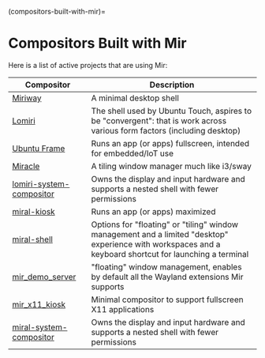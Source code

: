 (compositors-built-with-mir)=

# Compositors Built with Mir

Here is a list of active projects that are using Mir:

| Compositor                                                                                             | Description                                                                                                                                              |
| ------------------------------------------------------------------------------------------------------ | -------------------------------------------------------------------------------------------------------------------------------------------------------- |
| [Miriway](https://github.com/Miriway/Miriway)                                                          | A minimal desktop shell                                                                                                                                  |
| [Lomiri](https://lomiri.com/)                                                                          | The shell used by Ubuntu Touch, aspires to be "convergent": that is work across various form factors (including desktop)                                 |
| [Ubuntu Frame](https://github.com/canonical/ubuntu-frame/tree/main/src)                                | Runs an app (or apps) fullscreen, intended for embedded/IoT use                                                                                          |
| [Miracle](https://github.com/miracle-wm-org/miracle-wm)                                                | A tiling window manager much like i3/sway                                                                                                                |
| [lomiri-system-compositor](https://gitlab.com/ubports/development/core/lomiri-system-compositor/)      | Owns the display and input hardware and supports a nested shell with fewer permissions                                                                   |
| [miral-kiosk](https://github.com/canonical/mir/tree/main/examples/miral-kiosk)                         | Runs an app (or apps) maximized                                                                                                                          |
| [miral-shell](https://github.com/canonical/mir/tree/main/examples/miral-shell)                         | Options for "floating" or "tiling" window management and a limited "desktop" experience with workspaces and a keyboard shortcut for launching a terminal |
| [mir_demo_server](https://github.com/canonical/mir/tree/main/examples/mir_demo_server)                 | "floating" window management, enables by default all the Wayland extensions Mir supports                                                                 |
| [mir_x11_kiosk](https://github.com/canonical/mir/tree/main/examples/mir-x11-kiosk)                     | Minimal compositor to support fullscreen X11 applications                                                                                                |
| [miral-system-compositor](https://github.com/canonical/mir/tree/main/examples/miral-system-compositor) | Owns the display and input hardware and supports a nested shell with fewer permissions                                                                   |
